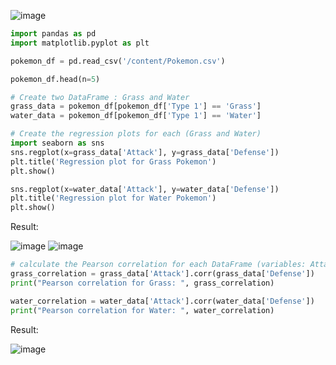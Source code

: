 
![image](https://github.com/user-attachments/assets/54d0a032-080b-49e9-b327-f0cb73227fa7)

```py
import pandas as pd
import matplotlib.pyplot as plt

pokemon_df = pd.read_csv('/content/Pokemon.csv')

pokemon_df.head(n=5)
```
```py
# Create two DataFrame : Grass and Water
grass_data = pokemon_df[pokemon_df['Type 1'] == 'Grass'] 
water_data = pokemon_df[pokemon_df['Type 1'] == 'Water']
```
```py
# Create the regression plots for each (Grass and Water)
import seaborn as sns
sns.regplot(x=grass_data['Attack'], y=grass_data['Defense'])
plt.title('Regression plot for Grass Pokemon')
plt.show()

sns.regplot(x=water_data['Attack'], y=water_data['Defense'])
plt.title('Regression plot for Water Pokemon')
plt.show()
```
Result:


![image](https://github.com/user-attachments/assets/0ece2dcc-1b9f-4593-8163-1ca5738a88d6)
![image](https://github.com/user-attachments/assets/77bb686a-b87d-4ac3-a5f0-de1a89aa0c88)

```py
# calculate the Pearson correlation for each DataFrame (variables: Attack and Defence)
grass_correlation = grass_data['Attack'].corr(grass_data['Defense'])
print("Pearson correlation for Grass: ", grass_correlation)

water_correlation = water_data['Attack'].corr(water_data['Defense'])
print("Pearson correlation for Water: ", water_correlation)
```
Result:

![image](https://github.com/user-attachments/assets/78904c50-dd41-42e4-862f-a31487e61638)


